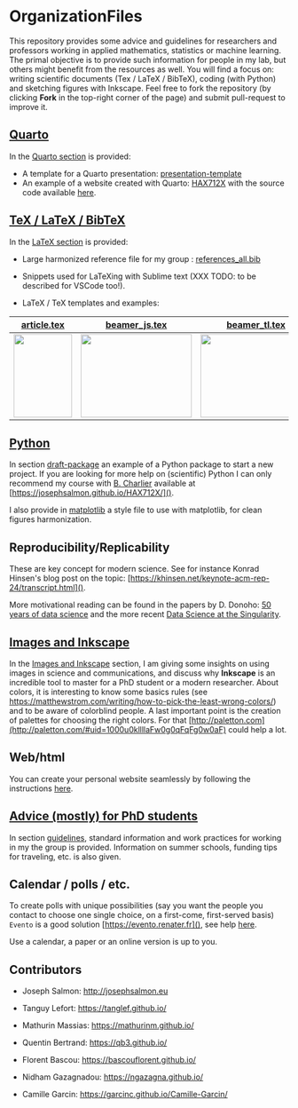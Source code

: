 # OrganizationFiles

This repository provides some advice and guidelines for researchers and professors working in applied mathematics, statistics or machine learning. The primal objective is to provide such information for people in my lab, but others might benefit from the resources as well.
You will find a focus on: writing scientific documents (Tex / LaTeX / BibTeX), coding (with Python) and sketching figures with Inkscape.
Feel free to fork the repository (by clicking **Fork** in the top-right corner of the page) and submit pull-request to improve it.


## [Quarto](Quarto/)
In the [Quarto section](Quarto/) is provided:

- A template for a Quarto presentation: [presentation-template](Quarto/presentation-template/)
- An example of a website created with Quarto: [HAX712X](https://josephsalmon.github.io/HAX712X/) with the source code available [here](https://github.com/josephsalmon/HAX712X/blob/main/index.qmd).




## [TeX / LaTeX / BibTeX](tex/)
In the [LaTeX section](tex/) is provided:

- Large harmonized reference file for my group : [references_all.bib](tex/biblio/references_all.bib)

- Snippets used for LaTeXing with Sublime text (XXX TODO: to be described for VSCode too!).

- LaTeX / TeX templates and examples:

| [article.tex](tex/draft-article/article.tex)                                                   | [beamer_js.tex](tex/draft-beamer/beamer_js.tex)                                                   | [beamer_tl.tex](tex/draft-beamer/beamer_tl.tex)                                                   | [exam.tex](tex/draft-exam/exam.tex)                                                     | [scribe.tex](tex/draft-scribe/scribe.tex)                                                   |
| ---------------------------------------------------------------------------------------------- | ------------------------------------------------------------------------------------------------- | ------------------------------------------------------------------------------------------------- | --------------------------------------------------------------------------------------- | ------------------------------------------------------------------------------------------- |
| [<img src="sharedimages/article.png" width="105" height="150">](tex/draft-article/article.tex) | [<img src="sharedimages/beamer_js.png" width="200" height="150">](tex/draft-beamer/beamer_js.tex) | [<img src="sharedimages/beamer_tl.png" width="200" height="150">](tex/draft-beamer/beamer_tl.tex) | [<img src="sharedimages/examen.png" width="105" height="150">](tex/draft-exam/exam.tex) | [<img src="sharedimages/scribe.png" width="105" height="150">](tex/draft-scribe/scribe.tex) |


## [Python](python/draft-package/)
In section [draft-package](python/draft-package/)
an example of a Python package
 to start a new project.
If you are looking for more help on (scientific) Python I can only recommend my course with [B. Charlier](https://imag.umontpellier.fr/~charlier) available at [https://josephsalmon.github.io/HAX712X/]().

I also provide in [matplotlib](python/matplotlib/) a style file to use with matplotlib, for clean figures harmonization.

## Reproducibility/Replicability

These are key concept for modern science.
See for instance Konrad Hinsen's blog post on the topic: [https://khinsen.net/keynote-acm-rep-24/transcript.html]().

More motivational reading can be found in the papers by D. Donoho: [50 years of data science](https://www.tandfonline.com/doi/full/10.1080/10618600.2017.1384734) and the more recent [Data Science at the Singularity](https://hdsr.mitpress.mit.edu/pub/g9mau4m0/release/2).


## [Images and Inkscape](inkscape/)
In the [Images and Inkscape](inkscape/) section, I am giving some insights on using images in science and communications, and discuss why **Inkscape** is an incredible tool to master for a PhD student or a modern researcher.
About colors, it is interesting to know some basics rules (see https://matthewstrom.com/writing/how-to-pick-the-least-wrong-colors/) and to be aware of colorblind people.
A last important point is the creation of palettes for choosing the right colors. For that [http://paletton.com](http://paletton.com/#uid=1000u0kllllaFw0g0qFqFg0w0aF) could help a lot.

## Web/html
You can create your personal website seamlessly by following the instructions [here](https://wowchemy.com/templates/).


## [Advice (mostly) for PhD students](guidelines/)
In section [guidelines](guidelines/), standard information and work practices for working in my the group is provided. Information on summer schools, funding tips for traveling, etc. is also given.

## Calendar / polls / etc.

To create polls with unique possibilities (say you want the people you contact to choose one single choice, on a first-come, first-served basis) `Evento` is a good solution [https://evento.renater.fr](), see help [here](https://prim76.ac-normandie.fr/IMG/pdf/planifier_des_rendez-vous_evento_modifie_erun_76.pdf).

Use a calendar, a paper or an online version is up to you.

## Contributors

- Joseph Salmon: http://josephsalmon.eu

- Tanguy Lefort: https://tanglef.github.io/

- Mathurin Massias: https://mathurinm.github.io/

- Quentin Bertrand: https://qb3.github.io/

- Florent Bascou: https://bascouflorent.github.io/

- Nidham Gazagnadou: https://ngazagna.github.io/

- Camille Garcin: https://garcinc.github.io/Camille-Garcin/

